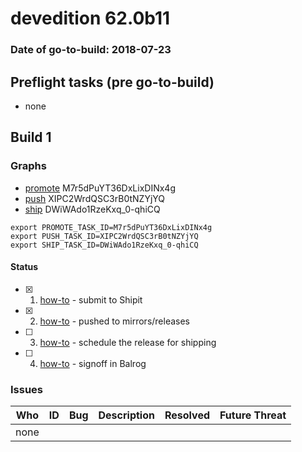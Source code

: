 # devedition 62.0b11

### Date of go-to-build: 2018-07-23

## Preflight tasks (pre go-to-build)
- none

## Build 1  

### Graphs
* [promote](https://tools.taskcluster.net/push-inspector/#/M7r5dPuYT36DxLixDINx4g) M7r5dPuYT36DxLixDINx4g
* [push](https://tools.taskcluster.net/push-inspector/#/XIPC2WrdQSC3rB0tNZYjYQ) XIPC2WrdQSC3rB0tNZYjYQ
* [ship](https://tools.taskcluster.net/push-inspector/#/DWiWAdo1RzeKxq_0-qhiCQ) DWiWAdo1RzeKxq_0-qhiCQ
```
export PROMOTE_TASK_ID=M7r5dPuYT36DxLixDINx4g
export PUSH_TASK_ID=XIPC2WrdQSC3rB0tNZYjYQ
export SHIP_TASK_ID=DWiWAdo1RzeKxq_0-qhiCQ
```


#### Status
- [x] 1.  [how-to](https://wiki.mozilla.org/Release:Release_Automation_on_Mercurial:Starting_a_Release#Submit_to_Ship_It)  - submit to Shipit
- [x] 2.  [how-to](https://github.com/mozilla-releng/releasewarrior-2.0/blob/master/docs/release-promotion/desktop/howto.md#push-artifacts-to-releases-directory)  - pushed to mirrors/releases
- [ ] 3.  [how-to](https://github.com/mozilla-releng/releasewarrior-2.0/blob/master/docs/release-promotion/desktop/howto.md#ship-the-release)  - schedule the release for shipping
- [ ] 4.  [how-to](https://github.com/mozilla-releng/releasewarrior-2.0/blob/master/docs/release-promotion/desktop/howto.md#obtain-sign-offs-for-changes)  - signoff in Balrog

### Issues
| Who                 | ID               | Bug                                                                 | Description                | Resolved                | Future Threat                |
| ------------------- | ---------------- | ------------------------------------------------------------------- | -------------------------- | ----------------------- | ---------------------------- |
| none | | | | | |

